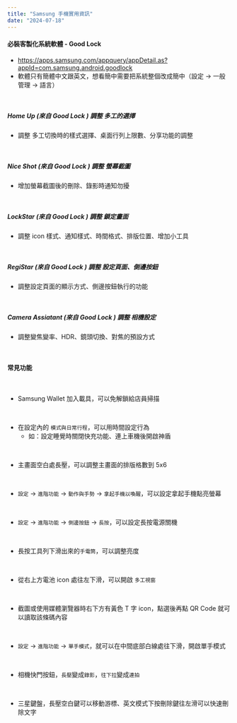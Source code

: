 ```yaml
---
title: "Samsung 手機實用資訊"
date: "2024-07-18"
---
```


#### 必裝客製化系統軟體 - Good Lock
* https://apps.samsung.com/appquery/appDetail.as?appId=com.samsung.android.goodlock  
* 軟體只有簡體中文跟英文，想看簡中需要把系統整個改成簡中（設定 -> 一般管理 -> 語言）

</br>

##### Home Up (來自 Good Lock ) 調整 多工的選擇
* 調整 多工切換時的樣式選擇、桌面行列上限數、分享功能的調整


</br>

##### Nice Shot (來自 Good Lock ) 調整 螢幕截圖
* 增加螢幕截圖後的刪除、錄影時通知勿擾


</br>


##### LockStar (來自 Good Lock ) 調整 鎖定畫面
* 調整 icon 樣式、通知樣式、時間格式、排版位置、增加小工具


</br>


##### RegiStar (來自 Good Lock ) 調整 設定頁面、側邊按鈕
* 調整設定頁面的顯示方式、側邊按鈕執行的功能


</br>


##### Camera Assiatant (來自 Good Lock ) 調整 相機設定
* 調整變焦變率、HDR、鏡頭切換、對焦的預設方式

</br>


#### 常見功能

</br>

* Samsung Wallet 加入載具，可以免解鎖給店員掃描

</br>

* 在設定內的 `模式與日常行程`，可以用時間設定行為
    * 如：設定睡覺時關閉快充功能、連上車機後開啟神盾

</br>

* 主畫面空白處長壓，可以調整主畫面的排版格數到 5x6

</br>

* `設定` -> `進階功能` -> `動作與手勢` -> `拿起手機以喚醒`，可以設定拿起手機點亮螢幕

</br>

* `設定` -> `進階功能` -> `側邊按鈕` -> `長按`，可以設定長按電源關機

</br>

* 長按工具列下滑出來的`手電筒`，可以調整亮度

</br>

* 從右上方電池 icon 處往左下滑，可以開啟 `多工視窗`

</br>

* 截圖或使用媒體瀏覽器時右下方有黃色 T 字 icon，點選後再點 QR Code 就可以讀取該條碼內容

</br>

* `設定` -> `進階功能` -> `單手模式`，就可以在中間底部白線處往下滑，開啟單手模式

</br>

* 相機快門按鈕，`長壓`變成`錄影`，`往下拉`變成`連拍`

</br>

* 三星鍵盤，長壓空白鍵可以移動游標、英文模式下按刪除鍵往左滑可以快速刪除文字
